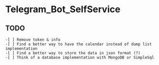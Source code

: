 # Telegram_Bot_SelfService

## TODO
```
-[ ] Remove token & info
-[ ] Find a better way to have the calendar instead of dump list implementation
-[ ] Find a better way to store the data in json format (?)
-[ ] Think of a database implementation with MongoDB or SimpleSql
```
